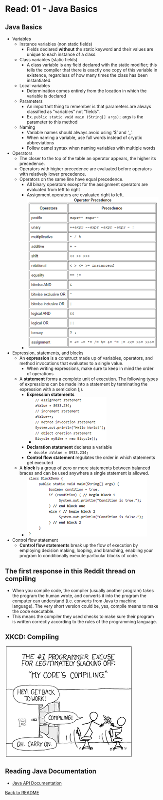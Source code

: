 # Read: 01 - Java Basics

## Java Basics

- Variables
  - Instance variables (non static fields)
    - Fields declared **without** the static keyword and their values are unique to each instance of a class
  - Class variables (static fields)
    - A class variable is any field declared with the static modifier; this tells the compiler that there is exactly one copy of this variable in existence, regardless of how many times the class has been instantiated.
  - Local variables
    - Determination comes entirely from the location in which the variable is declared
  - Parameters
    - An important thing to remember is that parameters are always classified as "variables" not "fields".
    - Ex. ```public static void main (String[] args);``` args is the parameter to this method
  - Naming
    - Variable names should always avoid using ‘$’ and ‘_’.
    - When naming a variable, use full words instead of cryptic abbreviations
    - Follow camel syntax when naming variables with multiple words
- Operators
  - The closer to the top of the table an operator appears, the higher its precedence.
  - Operators with higher precedence are evaluated before operators with relatively lower precedence.
  - Operators on the same line have equal precedence.
    - All binary operators except for the assignment operators are evaluated from left to right
    - Assignment operators are evaluated right to left.
    - ![Java Operations Table](img/javaOperatorsTable.PNG)
- Expression, statements, and blocks
  - An **expression** is a construct made up of variables, operators, and method invocations that evaluates to a single value.
    - When writing expressions, make sure to keep in mind the order of operations
  - A **statement** forms a complete unit of execution. The following types of expressions can be made into a statement by terminating the expression with a semicolon (;).
    - **Expression statements**
      - ![Example of Expression Statement](img/expressionStatements.PNG)
    - **Declaration statement** declares a variable
      - ```double aValue = 8933.234;```
    - **Control flow statement** regulates the order in which statements get executed
  - A **block** is a group of zero or more statements between balanced braces and can be used anywhere a single statement is allowed.
    - ![Example of Block](img/block.PNG)
- Control flow statement
  - **Control flow statements** break up the flow of execution by employing decision making, looping, and branching, enabling your program to conditionally execute particular blocks of code.

## The first response in this Reddit thread on compiling

- When you compile code, the compiler (usually another program) takes the program the human wrote, and converts it into the program the computer can understand (i.e. converts from Java to machine language). The very short version could be, yes, compile means to make the code executable.
- This means the compiler they used checks to make sure their program is written correctly according to the rules of the programming language.

## XKCD: Compiling

![Compiling Comic](img/compiling.PNG)

## Reading Java Documentation

- [Java API Documentation](https://docs.oracle.com/javase/8/docs/api/)

[Back to README](README.md)
